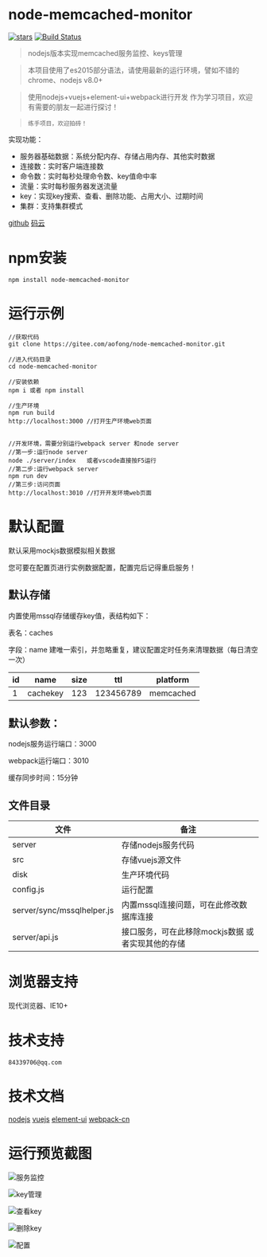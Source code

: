 # node-memcached-monitor

[![stars](https://img.shields.io/github/stars/aofong/node-memcached-monitor.svg)](https://github.com/aofong/node-memcached-monitor) [![Build Status](https://travis-ci.org/aofong/node-memcached-monitor.svg?branch=master)](https://travis-ci.org/aofong/node-memcached-monitor)

>nodejs版本实现memcached服务监控、keys管理

>本项目使用了es2015部分语法，请使用最新的运行环境，譬如不错的chrome、nodejs v8.0+

>使用nodejs+vuejs+element-ui+webpack进行开发 作为学习项目，欢迎有需要的朋友一起进行探讨！

>`练手项目，欢迎拍砖！`

实现功能：
- 服务器基础数据：系统分配内存、存储占用内存、其他实时数据
- 连接数：实时客户端连接数
- 命令数：实时每秒处理命令数、key值命中率
- 流量：实时每秒服务器发送流量
- key：实现key搜索、查看、删除功能、占用大小、过期时间
- 集群：支持集群模式


[github](https://github.com/aofong/node-memcached-monitor  "github") [码云](https://gitee.com/aofong/node-memcached-monitor "oschina 码云")

# npm安装

```
npm install node-memcached-monitor
```

# 运行示例

```
//获取代码
git clone https://gitee.com/aofong/node-memcached-monitor.git

//进入代码目录
cd node-memcached-monitor

//安装依赖
npm i 或者 npm install

//生产环境
npm run build
http://localhost:3000 //打开生产环境web页面


//开发环境，需要分别运行webpack server 和node server
//第一步:运行node server
node ./server/index   或者vscode直接按F5运行
//第二步:运行webpack server
npm run dev
//第三步:访问页面
http://localhost:3010 //打开开发环境web页面

```

# 默认配置
默认采用mockjs数据模拟相关数据

您可要在配置页进行实例数据配置，配置完后记得重启服务！

## 默认存储
内置使用mssql存储缓存key值，表结构如下：

表名：caches

字段：name 建唯一索引，并忽略重复，建议配置定时任务来清理数据（每日清空一次）

id|name|size|ttl|platform
-|-|-|-|-
1|cachekey|123|123456789|memcached

## 默认参数：

nodejs服务运行端口：3000 

webpack运行端口：3010

缓存同步时间：15分钟 


## 文件目录

文件|备注
-|-
server| 存储nodejs服务代码
src |存储vuejs源文件
disk |生产环境代码
config.js |运行配置
server/sync/mssqlhelper.js | 内置mssql连接问题，可在此修改数据库连接
server/api.js| 接口服务，可在此移除mockjs数据 或者实现其他的存储

# 浏览器支持
现代浏览器、IE10+


# 技术支持
`84339706@qq.com`

# 技术文档
[nodejs](https://nodejs.org) [vuejs](https://cn.vuejs.org/) [element-ui](http://element-cn.eleme.io/#/zh-CN) [webpack-cn](https://doc.webpack-china.org/concepts/)


# 运行预览截图

![服务监控](https://gitee.com/uploads/images/2017/1108/172122_8012b273_341398.png "服务监控")

![key管理](https://gitee.com/uploads/images/2017/1118/154942_1911cb8c_341398.png "key管理")

![查看key](https://gitee.com/uploads/images/2017/1118/155153_b93d1fd1_341398.png "查看key")

![删除key](https://gitee.com/uploads/images/2017/1118/155126_cd142cb3_341398.png "删除key")

![配置](https://gitee.com/uploads/images/2017/1118/155332_0dcffbc1_341398.png "配置")